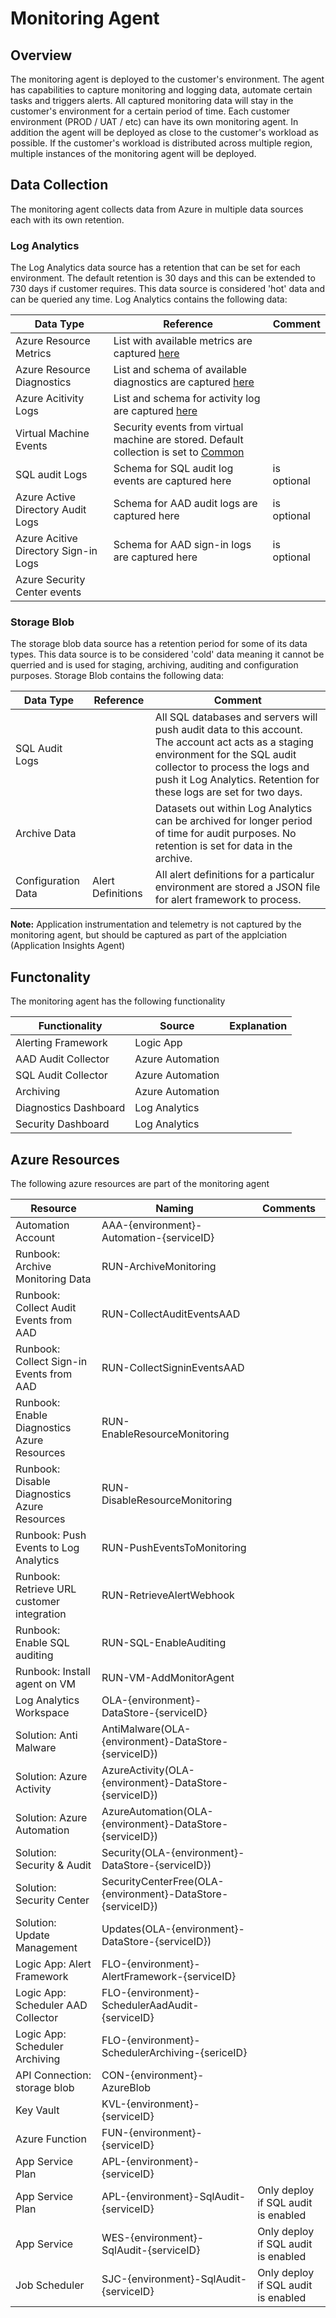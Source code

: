 # Monitoring Agent

## Overview

The monitoring agent is deployed to the customer's environment. The agent has capabilities to capture monitoring and logging data, automate certain tasks and triggers alerts. All captured monitoring data will stay in the customer's environment for a certain period of time. Each customer environment (PROD / UAT / etc) can have its own monitoring agent. In addition the agent will be deployed as close to the customer's workload as possible. If the customer's workload is distributed across multiple region, multiple instances of the monitoring agent will be deployed.

## Data Collection

The monitoring agent collects data from Azure in multiple data sources each with its own retention.

### Log Analytics

The Log Analytics data source has a retention that can be set for each environment. The default retention is 30 days and this can be extended to 730 days if customer requires. This data source is considered 'hot' data and can be queried any time. Log Analytics contains the following data:

| Data Type | Reference | Comment |
|-|-|-|
| Azure Resource Metrics | List with available metrics are captured [here](https://docs.microsoft.com/en-us/azure/monitoring-and-diagnostics/monitoring-supported-metrics)
| Azure Resource Diagnostics | List and schema of available diagnostics are captured [here](https://docs.microsoft.com/en-us/azure/monitoring-and-diagnostics/monitoring-diagnostic-logs-schema)
| Azure Acitivity Logs | List and schema for activity log are captured [here](https://docs.microsoft.com/en-us/azure/monitoring-and-diagnostics/monitoring-activity-log-schema)
| Virtual Machine Events | Security events from virtual machine are stored. Default collection is set to [Common](https://docs.microsoft.com/en-us/azure/security-center/security-center-enable-data-collection#data-collection-tier)
| SQL audit Logs | Schema for SQL audit log events are captured here | is optional |
| Azure Active Directory Audit Logs | Schema for AAD audit logs are captured here | is optional |
| Azure Acitive Directory Sign-in Logs | Schema for AAD sign-in logs are captured here | is optional |
| Azure Security Center events

### Storage Blob

The storage blob data source has a retention period for some of its data types. This data source is to be considered 'cold' data meaning it cannot be querried and is used for staging, archiving, auditing and configuration purposes. Storage Blob contains the following data:

| Data Type | Reference | Comment |
|-|-|-|
| SQL Audit Logs | | All SQL databases and servers will push audit data to this account. The account act acts as a staging environment for the SQL audit collector to process the logs and push it Log Analytics. Retention for these logs are set for two days. |
| Archive Data | | Datasets out within Log Analytics can be archived for longer period of time for audit purposes. No retention is set for data in the archive. |
| Configuration Data | Alert Definitions | All alert definitions for a particalur environment are stored a JSON file for alert framework to process. |

**Note:** Application instrumentation and telemetry is not captured by the monitoring agent, but should be captured as part of the applciation (Application Insights Agent)

## Functonality

The monitoring agent has the following functionality

| Functionality | Source | Explanation |
|-|-|-|
| Alerting Framework | Logic App |
| AAD Audit Collector | Azure Automation |
| SQL Audit Collector | Azure Automation |
| Archiving | Azure Automation |
| Diagnostics Dashboard | Log Analytics |
| Security Dashboard | Log Analytics |

## Azure Resources

The following azure resources are part of the monitoring agent

| Resource | Naming | Comments |
|-|-|-|
| Automation Account | AAA-{environment}-Automation-{serviceID} |
| Runbook: Archive Monitoring Data | RUN-ArchiveMonitoring |
| Runbook: Collect Audit Events from AAD | RUN-CollectAuditEventsAAD |
| Runbook: Collect Sign-in Events from AAD | RUN-CollectSigninEventsAAD |
| Runbook: Enable Diagnostics Azure Resources | RUN-EnableResourceMonitoring |
| Runbook: Disable Diagnostics Azure Resources | RUN-DisableResourceMonitoring |
| Runbook: Push Events to Log Analytics | RUN-PushEventsToMonitoring |
| Runbook: Retrieve URL customer integration | RUN-RetrieveAlertWebhook |
| Runbook: Enable SQL auditing | RUN-SQL-EnableAuditing |
| Runbook: Install agent on VM | RUN-VM-AddMonitorAgent |
| Log Analytics Workspace | OLA-{environment}-DataStore-{serviceID} |
| Solution: Anti Malware | AntiMalware(OLA-{environment}-DataStore-{serviceID}) |
| Solution: Azure Activity | AzureActivity(OLA-{environment}-DataStore-{serviceID}) |
| Solution: Azure Automation | AzureAutomation(OLA-{environment}-DataStore-{serviceID}) |
| Solution: Security & Audit | Security(OLA-{environment}-DataStore-{serviceID}) |
| Solution: Security Center | SecurityCenterFree(OLA-{environment}-DataStore-{serviceID}) |
| Solution: Update Management | Updates(OLA-{environment}-DataStore-{serviceID}) |
| Logic App: Alert Framework | FLO-{environment}-AlertFramework-{serviceID} |
| Logic App: Scheduler AAD Collector | FLO-{environment}-SchedulerAadAudit-{serviceID} |
| Logic App: Scheduler Archiving | FLO-{environment}-SchedulerArchiving-{sericeID} |
| API Connection: storage blob | CON-{environment}-AzureBlob |
| Key Vault | KVL-{environment}-{serviceID} |  |
| Azure Function | FUN-{environment}-{serviceID} |  |
| App Service Plan | APL-{environment}-{serviceID} |  |
| App Service Plan | APL-{environment}-SqlAudit-{serviceID} | Only deploy if SQL audit is enabled |
| App Service | WES-{environment}-SqlAudit-{serviceID} | Only deploy if SQL audit is enabled |
| Job Scheduler | SJC-{environment}-SqlAudit-{serviceID} | Only deploy if SQL audit is enabled |
